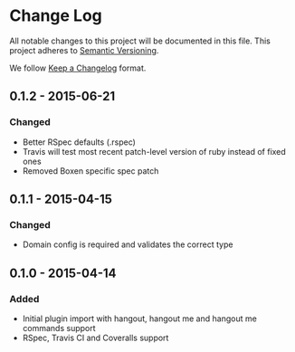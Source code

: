 # Change Log
All notable changes to this project will be documented in this file.
This project adheres to [Semantic Versioning](http://semver.org/).

We follow [Keep a Changelog](http://keepachangelog.com/) format.

## 0.1.2 - 2015-06-21
### Changed
- Better RSpec defaults (.rspec)
- Travis will test most recent patch-level version of ruby instead of fixed ones
- Removed Boxen specific spec patch

## 0.1.1 - 2015-04-15
### Changed
- Domain config is required and validates the correct type

## 0.1.0 - 2015-04-14
### Added
- Initial plugin import with hangout, hangout me and hangout me
  <subject> commands support
- RSpec, Travis CI and Coveralls support
